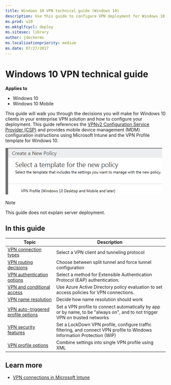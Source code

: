 ```yaml
---
title: Windows 10 VPN technical guide (Windows 10)
description: Use this guide to configure VPN deployment for Windows 10.
ms.prod: w10
ms.mktglfcycl: deploy
ms.sitesec: library
author: jdeckerms
ms.localizationpriority: medium
ms.date: 07/27/2017
---
```


# Windows 10 VPN technical guide


**Applies to**

- Windows 10
- Windows 10 Mobile

This guide will walk you through the decisions you will make for Windows 10 clients in your enterprise VPN solution and how to configure your deployment. This guide references the [VPNv2 Configuration Service Provider (CSP)](https://msdn.microsoft.com/en-us/library/windows/hardware/dn914776.aspx) and provides mobile device management (MDM) configuration instructions using Microsoft Intune and the VPN Profile template for Windows 10.

![Intune VPN policy template](images/vpn-intune-policy.png)

>[!NOTE]
>This guide does not explain server deployment.  

## In this guide

| Topic | Description  |
| --- | --- |
| [VPN connection types](vpn-connection-type.md) | Select a VPN client and tunneling protocol |
| [VPN routing decisions](vpn-routing.md)  | Choose between split tunnel and force tunnel configuration |
| [VPN authentication options](vpn-authentication.md)  | Select a method for Extensible Authentication Protocol (EAP) authentication. |
| [VPN and conditional access](vpn-conditional-access.md)  | Use Azure Active Directory policy evaluation to set access policies for VPN connections. |
| [VPN name resolution](vpn-name-resolution.md)  | Decide how name resolution should work |
| [VPN auto-triggered profile options](vpn-auto-trigger-profile.md)  | Set a VPN profile to connect automatically by app or by name, to be "always on", and to not trigger VPN on trusted networks |
| [VPN security features](vpn-security-features.md)  | Set a LockDown VPN profile, configure traffic filtering, and connect VPN profile to Windows Information Protection (WIP) |
| [VPN profile options](vpn-profile-options.md)  | Combine settings into single VPN profile using XML |


## Learn more

- [VPN connections in Microsoft Intune](https://docs.microsoft.com/intune/deploy-use/vpn-connections-in-microsoft-intune)



